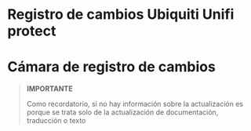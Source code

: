 # Registro de cambios Ubiquiti Unifi protect

# Cámara de registro de cambios

>**IMPORTANTE**
>
>Como recordatorio, si no hay información sobre la actualización es porque se trata solo de la actualización de documentación, traducción o texto

